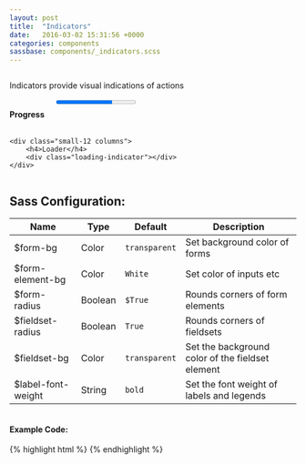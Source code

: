 ```yaml
---
layout: post
title:  "Indicators"
date:   2016-03-02 15:31:56 +0000
categories: components
sassbase: components/_indicators.scss
---
```


<div class="row column">
    <p class="lead-text">Indicators provide visual indications of actions</p>
</div>

<div class="row">
    <div class="small-12 columns">
        <h4>Progress</h4>
        <progress value="70" max="100">70 %</progress>
    </div>

    <div class="small-12 columns">
        <h4>Loader</h4>
        <div class="loading-indicator"></div>
    </div>
</div>

<div class="row column">
    <h2>Sass Configuration:</h2>
    <table>
        <thead>
            <tr>
                <th>Name</th>
                <th>Type</th>
                <th>Default</th>
                <th>Description</th>
            </tr>
        </thead>
        <tbody>
            <tr>
                <td>$form-bg</td>
                <td>Color</td>
                <td><code>transparent</code></td>
                <td>Set background color of forms</td>
            </tr>
            <tr>
                <td>$form-element-bg</td>
                <td>Color</td>
                <td><code>White</code></td>
                <td>Set color of inputs etc</td>
            </tr>
            <tr>
                <td>$form-radius</td>
                <td>Boolean</td>
                <td><code>$True</code></td>
                <td>Rounds corners of form elements</td>
            </tr>
            <tr>
                <td>$fieldset-radius</td>
                <td>Boolean</td>
                <td><code>True</code></td>
                <td>Rounds corners of fieldsets</td>
            </tr>
            <tr>
                <td>$fieldset-bg</td>
                <td>Color</td>
                <td><code>transparent</code></td>
                <td>Set the background color of the fieldset element</td>
            </tr>
            <tr>
                <td>$label-font-weight</td>
                <td>String</td>
                <td><code>bold</code></td>
                <td>Set the font weight of labels and legends</td>
            </tr>
        </tbody>
    </table>
</div>

<div class="row column">
<h4>Example Code:</h4>
{% highlight html %}
<!-- Form Elements: -->
{% endhighlight %}
</div>